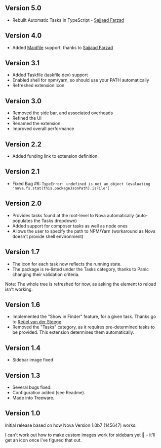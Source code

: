 ## Version 5.0

- Rebuilt Automatic Tasks in TypeScript - [Sajjaad Farzad](https://github.com/theMackabu)

## Version 4.0

- Added [Maidfile](https://github.com/exact-labs/maid) support, thanks to [Sajjaad Farzad](https://github.com/theMackabu)

## Version 3.1

- Added Taskfile (taskfile.dev) support
- Enabled shell for npm/yarn, so should use your PATH automatically
- Refreshed extension icon

## Version 3.0

- Removed the side bar, and associated overheads
- Refined the UI
- Renamed the extension
- Improved overall performance

## Version 2.2

- Added funding link to extension definition.

## Version 2.1

- Fixed Bug #6: `TypeError: undefined is not an object (evaluating 'nova.fs.stat(this.packageJsonPath).isFile')`

## Version 2.0

- Provides tasks found at the root-level to Nova automatically (auto-populates the Tasks dropdown)
- Added support for composer tasks as well as node ones
- Allows the user to specify the path to NPM/Yarn (workaround as Nova doesn't provide shell environment)

## Version 1.7

- The icon for each task now reflects the running state.
- The package is re-listed under the Tasks category, thanks to Panic changing their validation criteria.

Note: The whole tree is refreshed for now, as asking the element to reload isn't working.

## Version 1.6

- Implemented the "Show in Finder" feature, for a given task. Thanks go to [Reüel van der Steege](https://github.com/rvdsteege).
- Removed the "Tasks" category, as it requires pre-determined tasks to be provided. This extension determines them automatically.

## Version 1.4

- Sidebar image fixed

## Version 1.3

- Several bugs fixed.
- Configuration added (see Readme).
- Made into Treeware.

## Version 1.0

Initial release based on how Nova Version 1.0b7 (145647) works.

I can't work out how to make custom images work for sidebars yet 🤯 - it'll get an icon once I've figured that out.
